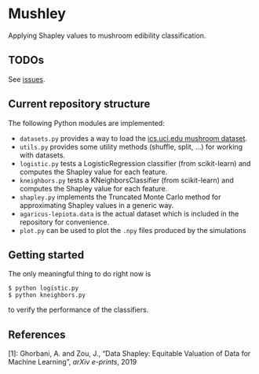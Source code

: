 # Mushley

Applying Shapley values to mushroom edibility classification.

## TODOs
See [issues](https://github.com/gdelazzari/Mushley/issues).

## Current repository structure
The following Python modules are implemented:
- `datasets.py` provides a way to load the [ics.uci.edu mushroom dataset](https://archive.ics.uci.edu/ml/datasets/Mushroom).
- `utils.py` provides some utility methods (shuffle, split, ...) for working with datasets.
- `logistic.py` tests a LogisticRegression classifier (from scikit-learn) and computes the Shapley value for each feature.
- `kneighbors.py` tests a KNeighborsClassifier (from scikit-learn) and computes the Shapley value for each feature.
- `shapley.py` implements the Truncated Monte Carlo method for approximating Shapley values in a generic way.
- `agaricus-lepiota.data` is the actual dataset which is included in the repository for convenience.
- `plot.py` can be used to plot the `.npy` files produced by the simulations

## Getting started
The only meaningful thing to do right now is

```console
$ python logistic.py
$ python kneighbors.py
```

to verify the performance of the classifiers.

## References
[1]: Ghorbani, A. and Zou, J., “Data Shapley: Equitable Valuation of Data for Machine Learning”, *arXiv e-prints*, 2019
